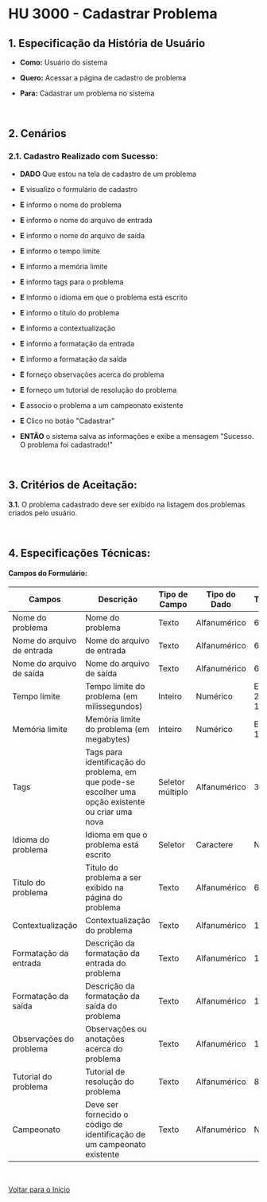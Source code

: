 # HU 3000 - Cadastrar Problema <a name="inicio"></a>

## 1. Especificação da História de Usuário

- **Como:** Usuário do sistema

- **Quero:** Acessar a página de cadastro de problema

- **Para:** Cadastrar um problema no sistema

<br>

## 2. Cenários

### 2.1. Cadastro Realizado com Sucesso:

- **DADO** Que estou na tela de cadastro de um problema

- **E** visualizo o formulário de cadastro

- **E** informo o nome do problema

- **E** informo o nome do arquivo de entrada

- **E** informo o nome do arquivo de saída

- **E** informo o tempo limite

- **E** informo a memória limite

- **E** informo tags para o problema

- **E** informo o idioma em que o problema está escrito

- **E** informo o título do problema

- **E** informo a contextualização

- **E** informo a formatação da entrada

- **E** informo a formatação da saída

- **E** forneço observações acerca do problema

- **E** forneço um tutorial de resolução do problema

- **E** associo o problema a um campeonato existente

- **E** Clico no botão "Cadastrar"

- **ENTÃO** o sistema salva as informações e exibe a mensagem "Sucesso. O problema foi cadastrado!"

<br>

## 3. Critérios de Aceitação:

**3.1.** O problema cadastrado deve ser exibido na listagem dos problemas criados pelo usuário.

<br>

## 4. Especificações Técnicas:

#### Campos do Formulário:

| Campos                     | Descrição                                                                                          | Tipo de Campo    | Tipo do Dado | Tamanho            | Máscara | Editável | Obrigatório | Regras |
| -------------------------- | -------------------------------------------------------------------------------------------------- | ---------------- | ------------ | ------------------ | ------- | -------- | ----------- | ------ |
| Nome do problema           | Nome do problema                                                                                   | Texto            | Alfanumérico | 64                 | N/A     | S        | S           | N/A    |
| Nome do arquivo de entrada | Nome do arquivo de entrada                                                                         | Texto            | Alfanumérico | 64                 | N/A     | S        | S           | N/A    |
| Nome do arquivo de saída   | Nome do arquivo de saída                                                                           | Texto            | Alfanumérico | 64                 | N/A     | S        | S           | N/A    |
| Tempo limite               | Tempo limite do problema (em milissegundos)                                                        | Inteiro          | Numérico     | Entre 250 e 15.000 | N/A     | S        | S           | N/A    |
| Memória limite             | Memória limite do problema (em megabytes)                                                          | Inteiro          | Numérico     | Entre 4 e 1024     | N/A     | S        | S           | N/A    |
| Tags                       | Tags para identificação do problema, em que pode-se escolher uma opção existente ou criar uma nova | Seletor múltiplo | Alfanumérico | 32                 | N/A     | S        | N           | N/A    |
| Idioma do problema         | Idioma em que o problema está escrito                                                              | Seletor          | Caractere    | N/A                | N/A     | S        | S           | N/A    |
| Título do problema         | Título do problema a ser exibido na página do problema                                             | Texto            | Alfanumérico | 64                 | N/A     | S        | S           | N/A    |
| Contextualização           | Contextualização do problema                                                                       | Texto            | Alfanumérico | 10.240             | N/A     | S        | S           | N/A    |
| Formatação da entrada      | Descrição da formatação da entrada do problema                                                     | Texto            | Alfanumérico | 10.240             | N/A     | S        | S           | N/A    |
| Formatação da saída        | Descrição da formatação da saída do problema                                                       | Texto            | Alfanumérico | 10.240             | N/A     | S        | S           | N/A    |
| Observações do problema    | Observações ou anotações acerca do problema                                                        | Texto            | Alfanumérico | 10.240             | N/A     | S        | N           | N/A    |
| Tutorial do problema       | Tutorial de resolução do problema                                                                  | Texto            | Alfanumérico | 80.240             | N/A     | S        | N           | N/A    |
| Campeonato                 | Deve ser fornecido o código de identificação de um campeonato existente                            | Texto            | Alfanumérico | N/A                | N/A     | S        | N           | N/A    |

<br>

[Voltar para o Início](#inicio)
